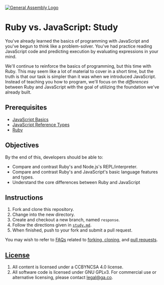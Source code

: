 [![General Assembly Logo](https://camo.githubusercontent.com/1a91b05b8f4d44b5bbfb83abac2b0996d8e26c92/687474703a2f2f692e696d6775722e636f6d2f6b6538555354712e706e67)](https://generalassemb.ly/education/web-development-immersive)

# Ruby vs. JavaScript: Study

You've already learned the basics of programming with JavaScript and you've
begun to think like a problem-solver. You've had practice reading JavaScript
code and predicting execution by evaluating expressions in your mind.

We'll continue to reinforce the basics of programming, but this time with Ruby.
This may seem like a lot of material to cover in a short time, but the truth is
that our task is simpler than it was when we introduced JavaScript. Instead of
teaching you how to program, we'll focus on the *differences* between Ruby and
JavaScript with the goal of utilizing the foundation we've already built.

## Prerequisites

-   [JavaScript Basics](https://github.com/ga-wdi-boston/js-basics)
-   [JavaScript Reference Types](https://github.com/ga-wdi-boston/js-reference-types)
-   [Ruby](https://github.com/ga-wdi-boston/ruby)

## Objectives

By the end of this, developers should be able to:

-   Compare and contrast Ruby's and Node.js's REPL/interpreter.
-   Compare and contrast Ruby's and JavaScript's basic language features and
    types.
-   Understand the core differences between Ruby and JavaScript

## Instructions

1.  Fork and clone this repository.
1.  Change into the new directory.
1.  Create and checkout a new branch, named `response`.
1.  Follow the directions given in [`study.md`](study.md).
1.  When finished, push to your fork and submit a pull request.

You may wish to refer to [FAQs](https://github.com/ga-wdi-boston/meta/wiki/)
related to [forking,
cloning](https://github.com/ga-wdi-boston/meta/wiki/ForkAndClone), and [pull
requests](https://github.com/ga-wdi-boston/meta/wiki/PullRequest).

## [License](LICENSE)

1.  All content is licensed under a CC­BY­NC­SA 4.0 license.
1.  All software code is licensed under GNU GPLv3. For commercial use or
    alternative licensing, please contact legal@ga.co.
